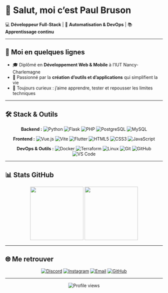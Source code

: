 # 👋 Salut, moi c’est Paul Bruson

💻 **Développeur Full-Stack** | 🚀 **Automatisation & DevOps** | 📚 **Apprentissage continu**

---

## 🚀 Moi en quelques lignes

* 🎓 Diplômé en **Développement Web & Mobile** à l’IUT Nancy-Charlemagne
* 🔧 Passionné par la **création d’outils et d’applications** qui simplifient la vie
* 📌 Toujours curieux : j’aime apprendre, tester et repousser les limites techniques

---

## 🛠 Stack & Outils

<div align="center">

**Backend :**
![Python](https://img.shields.io/badge/Python-3776AB?style=for-the-badge\&logo=python)
![Flask](https://img.shields.io/badge/Flask-000?style=for-the-badge\&logo=flask)
![PHP](https://img.shields.io/badge/PHP-777BB4?style=for-the-badge\&logo=php)
![PostgreSQL](https://img.shields.io/badge/PostgreSQL-336791?style=for-the-badge\&logo=postgresql)
![MySQL](https://img.shields.io/badge/MySQL-4479A1?style=for-the-badge\&logo=mysql)

**Frontend :**
![Vue.js](https://img.shields.io/badge/Vue.js-35495E?style=for-the-badge\&logo=vue.js)
![Vite](https://img.shields.io/badge/Vite-646CFF?style=for-the-badge\&logo=vite)
![Flutter](https://img.shields.io/badge/Flutter-02569B?style=for-the-badge\&logo=flutter)
![HTML5](https://img.shields.io/badge/HTML5-E34F26?style=for-the-badge\&logo=html5)
![CSS3](https://img.shields.io/badge/CSS3-1572B6?style=for-the-badge\&logo=css3)
![JavaScript](https://img.shields.io/badge/JavaScript-F7DF1E?style=for-the-badge\&logo=javascript\&logoColor=000)

**DevOps & Outils :**
![Docker](https://img.shields.io/badge/Docker-2496ED?style=for-the-badge\&logo=docker)
![Terraform](https://img.shields.io/badge/Terraform-5C4EE5?style=for-the-badge\&logo=terraform)
![Linux](https://img.shields.io/badge/Linux-FCC624?style=for-the-badge\&logo=linux\&logoColor=000)
![Git](https://img.shields.io/badge/Git-F05032?style=for-the-badge\&logo=git)
![GitHub](https://img.shields.io/badge/GitHub-181717?style=for-the-badge\&logo=github)
![VS Code](https://img.shields.io/badge/VS%20Code-007ACC?style=for-the-badge\&logo=visualstudiocode)

</div>

---

## 📊 Stats GitHub

<div align="center">
  <img height="170em" src="https://github-readme-stats.vercel.app/api?username=Dr-J-Watson&show_icons=true&theme=tokyonight&hide_border=true" />
  <img height="170em" src="https://github-readme-stats.vercel.app/api/top-langs/?username=Dr-J-Watson&layout=compact&theme=tokyonight&hide_border=true" />
</div>

---

## 🌐 Me retrouver

<div align="center">

[![Discord](https://img.shields.io/badge/Discord-7289DA?style=for-the-badge\&logo=discord)](https://discord.gg/vqm3yjmRmS)
[![Instagram](https://img.shields.io/badge/Instagram-E4405F?style=for-the-badge\&logo=instagram)](https://instagram.com/drwatson_2409)
[![Email](https://img.shields.io/badge/Email-D14836?style=for-the-badge\&logo=gmail)](mailto:dr.watson2409@gmail.com)
[![GitHub](https://img.shields.io/github/followers/Dr-J-Watson?style=for-the-badge\&label=Follow)](https://github.com/Dr-J-Watson)

</div>

---

<div align="center">
  
<img src="https://komarev.com/ghpvc/?username=Dr-J-Watson&color=blueviolet&style=for-the-badge" alt="Profile views"/>
</div>
